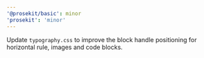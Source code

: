 ```yaml
---
'@prosekit/basic': minor
'prosekit': 'minor'
---
```


Update `typography.css` to improve the block handle positioning for horizontal rule, images and code blocks.

